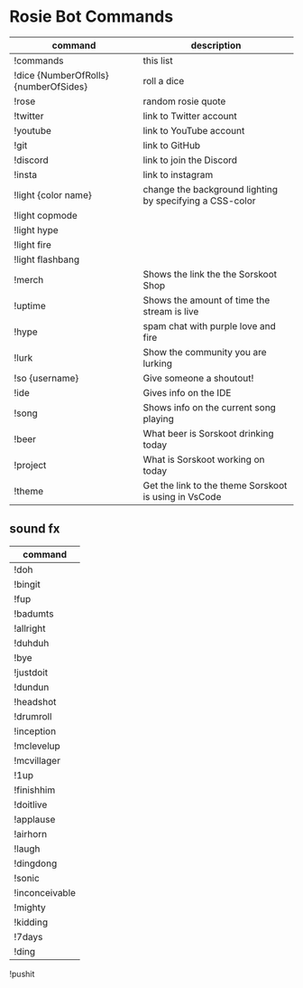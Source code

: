 # Rosie Bot Commands

command | description
--- | ---
!commands | this list
!dice {NumberOfRolls} {numberOfSides} | roll a dice
!rose | random rosie quote
!twitter | link to Twitter account
!youtube | link to YouTube account
!git | link to GitHub
!discord | link to join the Discord
!insta | link to instagram
!light {color name} | change the background lighting by specifying a CSS-color
!light copmode |
!light hype |
!light fire |
!light flashbang |
!merch | Shows the link the the Sorskoot Shop
!uptime | Shows the amount of time the stream is live
!hype | spam chat with purple love and fire
!lurk | Show the community you are lurking
!so {username} | Give someone a shoutout!
!ide | Gives info on the IDE
!song | Shows info on the current song playing
!beer | What beer is Sorskoot drinking today
!project | What is Sorskoot working on today
!theme | Get the link to the theme Sorskoot is using in VsCode

## sound fx

command |
--- |
!doh |
!bingit |
!fup |
!badumts |
!allright |
!duhduh |
!bye |
!justdoit |
!dundun |
!headshot |
!drumroll |
!inception |
!mclevelup |
!mcvillager |
!1up |
!finishhim |
!doitlive |
!applause |
!airhorn |
!laugh |
!dingdong |
!sonic |
!inconceivable |
!mighty |
!kidding |
!7days |
!ding |
!pushit 

